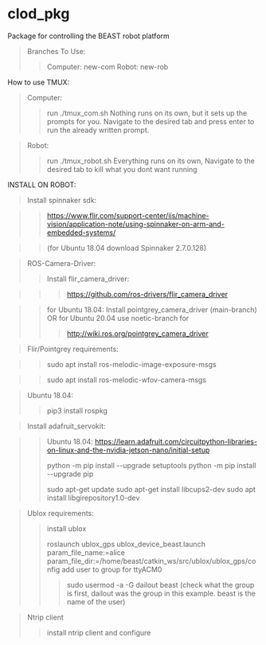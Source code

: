 # clod_pkg

Package for controlling the BEAST robot platform

>Branches To Use:
>>Computer: new-com
>>Robot: new-rob

How to use TMUX:

>Computer:
>>run ./tmux_com.sh
>>Nothing runs on its own, but it sets up the prompts for you. Navigate to the desired tab and press enter to run the already written prompt.

>Robot:
>>run ./tmux_robot.sh
>>Everything runs on its own, Navigate to the desired tab to kill what you dont want running






INSTALL ON ROBOT:

>Install spinnaker sdk:

>>https://www.flir.com/support-center/iis/machine-vision/application-note/using-spinnaker-on-arm-and-embedded-systems/

>>(for Ubuntu 18.04 download Spinnaker 2.7.0.128)


>ROS-Camera-Driver:
>>Install flir_camera_driver:

>>>https://github.com/ros-drivers/flir_camera_driver

>>for Ubuntu 18.04: Install pointgrey_camera_driver (main-branch) OR for Ubuntu 20.04 use noetic-branch for 
>>>http://wiki.ros.org/pointgrey_camera_driver


>Flir/Pointgrey requirements:

>>sudo apt install ros-melodic-image-exposure-msgs 

>>sudo apt install ros-melodic-wfov-camera-msgs

>Ubuntu 18.04:
>>pip3 install rospkg

>Install adafruit_servokit:

>>Ubuntu 18.04:
>>https://learn.adafruit.com/circuitpython-libraries-on-linux-and-the-nvidia-jetson-nano/initial-setup
>>
>>python -m pip install --upgrade setuptools
python -m pip install --upgrade pip
>>
>>sudo apt-get update
sudo apt-get install libcups2-dev
>>sudo apt install libgirepository1.0-dev
>>

>Ublox requirements:
>>install ublox
>>
>>roslaunch ublox_gps ublox_device_beast.launch param_file_name:=alice param_file_dir:=/home/beast/catkin_ws/src/ublox/ublox_gps/config
>> add user to group for ttyACM0
>>> sudo usermod -a -G dailout beast (check what the group is first, dailout was the group in this example. beast is the name of the user)
>>>

>Ntrip client
>>install ntrip client and configure
